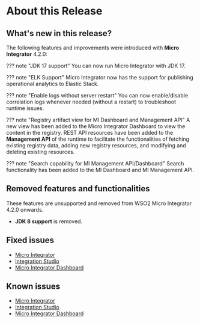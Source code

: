 # About this Release

## What's new in this release?

The following features and improvements were introduced with <b>Micro Integrator</b> 4.2.0:

??? note "JDK 17 support"
    You can now run Micro Integrator with JDK 17.

??? note "ELK Support"
    Micro Integrator now has the support for publishing operational analytics to Elastic Stack.

??? note "Enable logs without server restart"
    You can now enable/disable correlation logs whenever needed (without a restart) to troubleshoot runtime issues.

??? note "Registry artifact view for MI Dashboard and Management API"
    A new view has been added to the Micro Integrator Dashboard to view the content in the registry. 
    REST API resources have been added to the **Management API** of the runtime to facilitate the functionalities of fetching existing registry data, adding new registry resources, and modifying and deleting existing resources.

??? note "Search capability for MI Management API/Dashboard"
    Search functionality has been added to the MI Dashboard and MI Management API.

## Removed features and functionalities

These features are unsupported and removed from WSO2 Micro Integrator 4.2.0 onwards.

- **JDK 8 support** is removed. 

## Fixed issues

- [Micro Integrator](https://github.com/wso2/api-manager/issues?q=is%3Aissue+is%3Aclosed+label%3AComponent%2FMI+closed%3A2022-04-05..2023-03-03)
- [Integration Studio](https://github.com/wso2/api-manager/issues?q=is%3Aissue+is%3Aclosed+label%3AComponent%2FIntegrationStudio+closed%3A2022-04-05..2023-03-03+)
- [Micro Integrator Dashboard](https://github.com/wso2/api-manager/issues?q=is%3Aissue+is%3Aclosed+label%3AComponent%2FMIDashboard+closed%3A2022-04-05..2023-03-03+)

## Known issues

- [Micro Integrator](https://github.com/wso2/api-manager/issues?q=is%3Aissue+label%3AComponent%2FMI+is%3Aopen)
- [Integration Studio](https://github.com/wso2/api-manager/issues?q=is%3Aissue+label%3AComponent%2FIntegrationStudio+is%3Aopen)
- [Micro Integrator Dashboard](https://github.com/wso2/api-manager/issues?q=is%3Aissue+label%3AComponent%2FMIDashboard+is%3Aopen)
